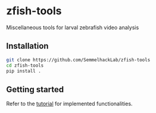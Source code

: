 # zfish-tools
Miscellaneous tools for larval zebrafish video analysis

## Installation

```sh
git clone https://github.com/SemmelhackLab/zfish-tools
cd zfish-tools
pip install .
```

## Getting started

Refer to the [tutorial](tutorial) for implemented functionalities.
